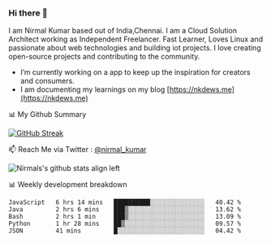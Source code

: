 ### Hi there 👋

 I am Nirmal Kumar based out of India,Chennai. I am a Cloud Solution Architect working as Independent Freelancer. Fast Learner, Loves Linux and passionate about web technologies and building iot projects. I love creating open-source projects and contributing to the community.

- I’m currently working on a app to keep up the inspiration for creators and consumers.
- I am documenting my learnings on my blog [https://nkdews.me](https://nkdews.me)


📊 My Github Summary

[![GitHub Streak](https://github-readme-streak-stats.herokuapp.com?user=nk-gears&theme=dark&hide_border=true&date_format=M%20j%5B%2C%20Y%5D)](https://git.io/streak-stats)


📫 Reach Me via  Twitter : [@nirmal_kumar](https://twitter.com/nirmal_kumar)

![Nirmals's github stats align left](https://github-readme-stats.vercel.app/api?username=nk-gears&show_icons=true)


📊 Weekly development breakdown

<!--START_SECTION:waka-->
```text
JavaScript   6 hrs 14 mins   ██████████░░░░░░░░░░░░░░░   40.42 % 
Java         2 hrs 6 mins    ███▒░░░░░░░░░░░░░░░░░░░░░   13.62 % 
Bash         2 hrs 1 min     ███▒░░░░░░░░░░░░░░░░░░░░░   13.09 % 
Python       1 hr 28 mins    ██▒░░░░░░░░░░░░░░░░░░░░░░   09.57 % 
JSON         41 mins         █░░░░░░░░░░░░░░░░░░░░░░░░   04.42 % 
```
<!--END_SECTION:waka-->


